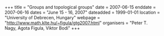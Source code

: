 +++
title = "Groups and topological groups"
date = 2007-06-15
enddate = 2007-06-16
dates = "June 15 - 16, 2007"
dateadded = 1999-01-01
location = "University of Debrecen, Hungary"
webpage = "http://www.math.klte.hu/~figula/gtg2007.html"
organisers = "Peter T. Nagy, Agota Figula, Viktor Bodi"
+++
